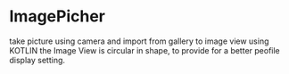 # ImagePicher
take picture using camera and import from gallery to image view using KOTLIN
the Image View is circular in shape, to provide for a better peofile display setting.
